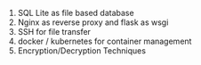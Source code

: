 
1. SQL Lite as file based database
2. Nginx as reverse proxy and flask as wsgi
3. SSH for file transfer
4. docker / kubernetes for container management
5. Encryption/Decryption Techniques